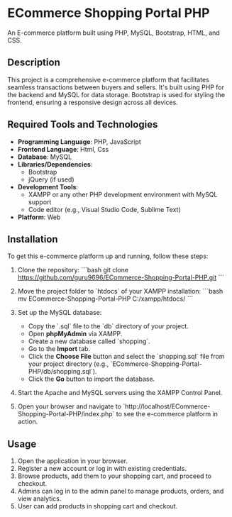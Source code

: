 
# ECommerce Shopping Portal PHP

An E-commerce platform built using PHP, MySQL, Bootstrap, HTML, and CSS.

## Description

This project is a comprehensive e-commerce platform that facilitates seamless transactions between buyers and sellers. It's built using PHP for the backend and MySQL for data storage. Bootstrap is used for styling the frontend, ensuring a responsive design across all devices.

## Required Tools and Technologies

- **Programming Language**: PHP, JavaScript
- **Frontend Language**: Html, Css
- **Database**: MySQL
- **Libraries/Dependencies**:
  - Bootstrap
  - jQuery (if used)
- **Development Tools**:
  - XAMPP or any other PHP development environment with MySQL support
  - Code editor (e.g., Visual Studio Code, Sublime Text)
- **Platform**: Web

## Installation

To get this e-commerce platform up and running, follow these steps:

1. Clone the repository:
   \`\`\`bash
   git clone https://github.com/guru9696/ECommerce-Shopping-Portal-PHP.git
   \`\`\`

2. Move the project folder to \`htdocs\` of your XAMPP installation:
   \`\`\`bash
   mv ECommerce-Shopping-Portal-PHP C:/xampp/htdocs/
   \`\`\`

3. Set up the MySQL database:
   - Copy the \`.sql\` file to the \`db\` directory of your project.
   - Open **phpMyAdmin** via XAMPP.
   - Create a new database called \`shopping\`.
   - Go to the **Import** tab.
   - Click the **Choose File** button and select the \`shopping.sql\` file from your project directory (e.g., \`ECommerce-Shopping-Portal-PHP/db/shopping.sql\`).
   - Click the **Go** button to import the database.

4. Start the Apache and MySQL servers using the XAMPP Control Panel.

5. Open your browser and navigate to \`http://localhost/ECommerce-Shopping-Portal-PHP/index.php\` to see the e-commerce platform in action.

## Usage

1. Open the application in your browser.
2. Register a new account or log in with existing credentials.
3. Browse products, add them to your shopping cart, and proceed to checkout.
4. Admins can log in to the admin panel to manage products, orders, and view analytics.
5. User can add products in shopping cart and checkout.


